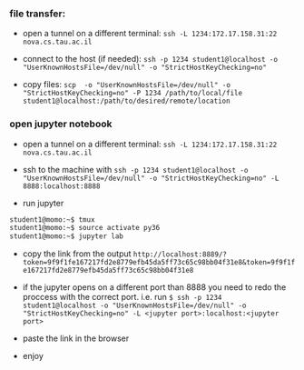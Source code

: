 ### file transfer:

- open a tunnel on a different terminal:
`ssh -L 1234:172.17.158.31:22  nova.cs.tau.ac.il`

- connect to the host (if needed):
`ssh -p 1234 student1@localhost -o "UserKnownHostsFile=/dev/null" -o "StrictHostKeyChecking=no"`

- copy files:
`scp  -o "UserKnownHostsFile=/dev/null" -o "StrictHostKeyChecking=no" -P 1234 /path/to/local/file student1@localhost:/path/to/desired/remote/location`

### open jupyter notebook
- open a tunnel on a different terminal:
`ssh -L 1234:172.17.158.31:22  nova.cs.tau.ac.il`

- ssh to the machine with
`ssh -p 1234 student1@localhost -o "UserKnownHostsFile=/dev/null" -o "StrictHostKeyChecking=no" -L 8888:localhost:8888`

- run jupyter
```bash
student1@momo:~$ tmux
student1@momo:~$ source activate py36
student1@momo:~$ jupyter lab
```

- copy the link from the output
`http://localhost:8889/?token=9f9f1fe167217fd2e8779efb45da5ff73c65c98bb04f31e8&token=9f9f1fe167217fd2e8779efb45da5ff73c65c98bb04f31e8`

- if the jupyter opens on a different port than 8888 you need to redo the proccess with the correct port.
i.e. run ```$ ssh -p 1234 student1@localhost -o "UserKnownHostsFile=/dev/null" -o "StrictHostKeyChecking=no" -L <jupyter port>:localhost:<jupyter port>```

- paste the link in the browser

- enjoy
